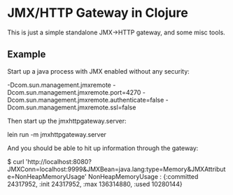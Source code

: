 JMX/HTTP Gateway in Clojure
===========================

This is just a simple standalone JMX->HTTP gateway, and some misc tools.

Example
-------

Start up a java process with JMX enabled without any security:

   -Dcom.sun.management.jmxremote -Dcom.sun.management.jmxremote.port=4270 -Dcom.sun.management.jmxremote.authenticate=false -Dcom.sun.management.jmxremote.ssl=false

Then start up the jmxhttpgateway.server:

   lein run -m jmxhttpgateway.server

And you should be able to hit up information through the gateway:

   $ curl 'http://localhost:8080?JMXConn=localhost:9999&JMXBean=java.lang:type=Memory&JMXAttribute=NonHeapMemoryUsage'
   NonHeapMemoryUsage : {:committed 24317952, :init 24317952, :max 136314880, :used 10280144}

